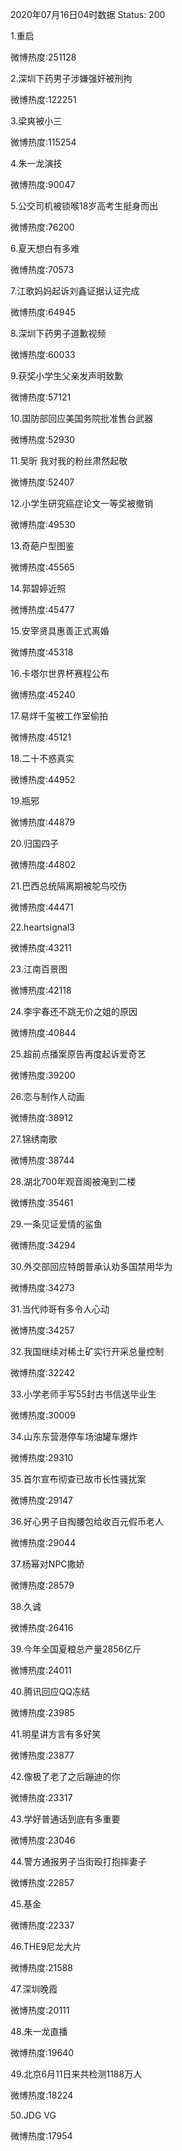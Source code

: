 2020年07月16日04时数据
Status: 200

1.重启

微博热度:251128

2.深圳下药男子涉嫌强奸被刑拘

微博热度:122251

3.梁爽被小三

微博热度:115254

4.朱一龙演技

微博热度:90047

5.公交司机被锁喉18岁高考生挺身而出

微博热度:76200

6.夏天想白有多难

微博热度:70573

7.江歌妈妈起诉刘鑫证据认证完成

微博热度:64945

8.深圳下药男子道歉视频

微博热度:60033

9.获奖小学生父亲发声明致歉

微博热度:57121

10.国防部回应美国务院批准售台武器

微博热度:52930

11.吴昕 我对我的粉丝肃然起敬

微博热度:52407

12.小学生研究癌症论文一等奖被撤销

微博热度:49530

13.奇葩户型图鉴

微博热度:45565

14.郭碧婷近照

微博热度:45477

15.安宰贤具惠善正式离婚

微博热度:45318

16.卡塔尔世界杯赛程公布

微博热度:45240

17.易烊千玺被工作室偷拍

微博热度:45121

18.二十不惑真实

微博热度:44952

19.瓶邪

微博热度:44879

20.归国四子

微博热度:44802

21.巴西总统隔离期被鸵鸟咬伤

微博热度:44471

22.heartsignal3

微博热度:43211

23.江南百景图

微博热度:42118

24.李宇春还不跳无价之姐的原因

微博热度:40844

25.超前点播案原告再度起诉爱奇艺

微博热度:39200

26.恋与制作人动画

微博热度:38912

27.锦绣南歌

微博热度:38744

28.湖北700年观音阁被淹到二楼

微博热度:35461

29.一条见证爱情的鲨鱼

微博热度:34294

30.外交部回应特朗普承认劝多国禁用华为

微博热度:34273

31.当代帅哥有多令人心动

微博热度:34257

32.我国继续对稀土矿实行开采总量控制

微博热度:32242

33.小学老师手写55封古书信送毕业生

微博热度:30009

34.山东东营港停车场油罐车爆炸

微博热度:29310

35.首尔宣布彻查已故市长性骚扰案

微博热度:29147

36.好心男子自掏腰包给收百元假币老人

微博热度:29044

37.杨幂对NPC撒娇

微博热度:28579

38.久诚

微博热度:26416

39.今年全国夏粮总产量2856亿斤

微博热度:24011

40.腾讯回应QQ冻结

微博热度:23985

41.明星讲方言有多好笑

微博热度:23877

42.像极了老了之后蹦迪的你

微博热度:23317

43.学好普通话到底有多重要

微博热度:23046

44.警方通报男子当街殴打抱摔妻子

微博热度:22857

45.基金

微博热度:22337

46.THE9尼龙大片

微博热度:21588

47.深圳晚霞

微博热度:20111

48.朱一龙直播

微博热度:19640

49.北京6月11日来共检测1188万人

微博热度:18224

50.JDG VG

微博热度:17954

